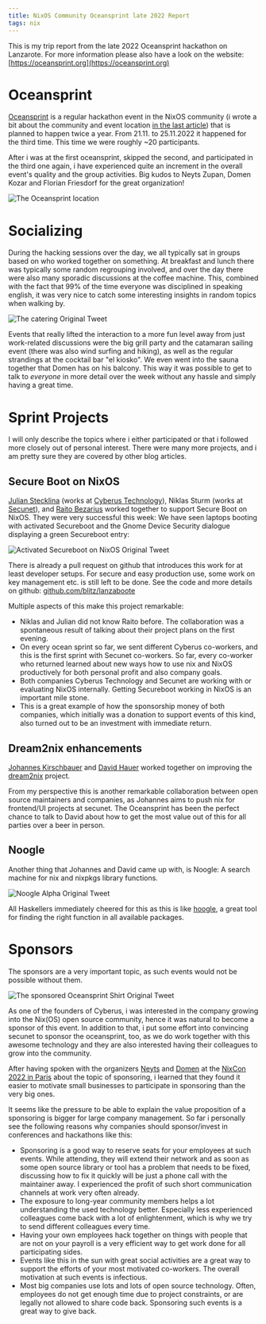 ```yaml
---
title: NixOS Community Oceansprint late 2022 Report
tags: nix
---
```


<!--
  cSpell:words Domen Kozar Neyts Zupan Raito Bezarius Niklas Sturm Noogle
  cSpell:words Florian Friesdorf Lanzarote Kirschbauer strandings kiosko
  cSpell:words Stecklina lanzaboote Hauer
-->

This is my trip report from the late 2022 Oceansprint hackathon on Lanzarote.
For more information please also have a look on the website:
[https://oceansprint.org](https://oceansprint.org)

<!--more-->

# Oceansprint

[Oceansprint](https://oceansprint.org) is a regular hackathon event in the
NixOS community (i wrote a bit about the community and event location
[in the last article](/2021/12/12/nix-community-oceansprint-report))
that is planned to happen twice a year.
From 21.11. to 25.11.2022 it happened for the third time.
This time we were roughly ~20 participants.

After i was at the first oceansprint, skipped the second, and participated in
the third one again, i have experienced quite an increment in the overall
event's quality and the group activities.
Big kudos to Neyts Zupan, Domen Kozar and Florian Friesdorf for the great
organization!

![The Oceansprint location](/images/2021-12-oceansprint-location.jpg)

# Socializing

During the hacking sessions over the day, we all typically sat in groups based
on who worked together on something.
At breakfast and lunch there was typically some random regrouping involved,
and over the day there were also many sporadic discussions at the coffee
machine.
This, combined with the fact that 99% of the time everyone was disciplined in
speaking english, it was very nice to catch some interesting insights in
random topics when walking by.

![The catering [Original Tweet](https://twitter.com/nzupan/status/1594653961419644932)](/images/2022-oceansprint3-buffet.jpg)

Events that really lifted the interaction to a more fun level away from just
work-related discussions were the big grill party and the catamaran sailing
event (there was also wind surfing and hiking), as well as the regular
strandings at the cocktail bar "el kiosko".
We even went into the sauna together that Domen has on his balcony.
This way it was possible to get to talk to *everyone* in more detail over the
week without any hassle and simply having a great time.

# Sprint Projects

I will only describe the topics where i either participated or that i followed
more closely out of personal interest.
There were many more projects, and i am pretty sure they are covered by other
blog articles.

## Secure Boot on NixOS

[Julian Stecklina](https://twitter.com/blitzclone) (works at [Cyberus
Technology](https://cyberus-technology.de/)), Niklas Sturm (works at
[Secunet](https://www.secunet.com/)), and
[Raito Bezarius](https://twitter.com/Ra1t0_Bezar1us) worked together to support
Secure Boot on NixOS.
They were very successful this week: We have seen laptops booting with activated
Secureboot and the Gnome Device Security dialogue displaying a green
Secureboot entry:

![Activated Secureboot on NixOS [Original Tweet](https://twitter.com/blitzclone/status/1596108176914493440)](/images/2022-oceansprint3-secureboot.png)

There is already a pull request on github that introduces this work for at least
developer setups.
For secure and easy production use, some work on key management etc. is still
left to be done.
See the code and more details on github:
[github.com/blitz/lanzaboote](https://github.com/blitz/lanzaboote)

Multiple aspects of this make this project remarkable:

- Niklas and Julian did not know Raito before. The collaboration was a
  spontaneous result of talking about their project plans on the first evening.
- On every ocean sprint so far, we sent different Cyberus co-workers, and this
  is the first sprint with Secunet co-workers. So far, every co-worker who
  returned learned about new ways how to use nix and NixOS productively for both
  personal profit and also company goals.
- Both companies Cyberus Technology and Secunet are working with or evaluating
  NixOS internally. Getting Secureboot working in NixOS is an important mile
  stone.
- This is a great example of how the sponsorship money of both companies, which
  initially was a donation to support events of this kind, also turned out to be
  an investment with immediate return.

## Dream2nix enhancements

[Johannes Kirschbauer](https://github.com/hsjobeki) and
[David Hauer](https://github.com/davhau) worked together on improving the
[dream2nix](https://nix-community.github.io/dream2nix/) project.

From my perspective this is another remarkable collaboration between open source
maintainers and companies, as Johannes aims to push nix for frontend/UI projects
at secunet.
The Oceansprint has been the perfect chance to talk to David about how to get
the most value out of this for all parties over a beer in person.

## Noogle

Another thing that Johannes and David came up with, is Noogle:
A search machine for nix and nixpkgs library functions.

![Noogle Alpha [Original Tweet](https://twitter.com/domenkozar/status/1596168388195545088)](/images/2022-oceansprint3-noogle.jpg)

All Haskellers immediately cheered for this as this is like
[hoogle](https://hoogle.haskell.org/), a great tool for finding the right
function in all available packages.

# Sponsors

The sponsors are a very important topic, as such events would not be possible
without them.

![The sponsored Oceansprint Shirt [Original Tweet](https://twitter.com/domenkozar/status/1595004457653309440)](/images/2022-oceansprint3-shirt.jpg)

As one of the founders of Cyberus, i was interested in the company growing
into the Nix(OS) open source community, hence it was natural to become a sponsor
of this event.
In addition to that, i put some effort into convincing secunet to sponsor the
oceansprint, too, as we do work together with this awesome technology and they
are also interested having their colleagues to grow into the community.

After having spoken with the organizers [Neyts](https://twitter.com/nzupan) and
[Domen](https://twitter.com/domenkozar) at the
[NixCon 2022 in Paris](https://2022.nixcon.org/) about the topic of sponsoring,
i learned that they found it easier to motivate small businesses to participate
in sponsoring than the very big ones.

It seems like the pressure to be able to explain the value proposition of a
sponsoring is bigger for large company management.
So far i personally see the following reasons why companies should
sponsor/invest in conferences and hackathons like this:

- Sponsoring is a good way to reserve seats for your employees at such events.
  While attending, they will extend their network and as soon as some open
  source library or tool has a problem that needs to be fixed, discussing how
  to fix it quickly will be just a phone call with the maintainer away.
  I experienced the profit of such short communication channels at work very
  often already.
- The exposure to long-year community members helps a lot understanding the
  used technology better. Especially less experienced colleagues come back with
  a lot of enlightenment, which is why we try to send different colleagues every
  time.
- Having your own employees hack together on things with people that are not on
  your payroll is a very efficient way to get work done for all participating
  sides.
- Events like this in the sun with great social activities are a great way to
  support the efforts of your most motivated co-workers. The overall motivation
  at such events is infectious.
- Most big companies use lots and lots of open source technology.
  Often, employees do not get enough time due to project constraints, or are
  legally not allowed to share code back.
  Sponsoring such events is a great way to give back.
